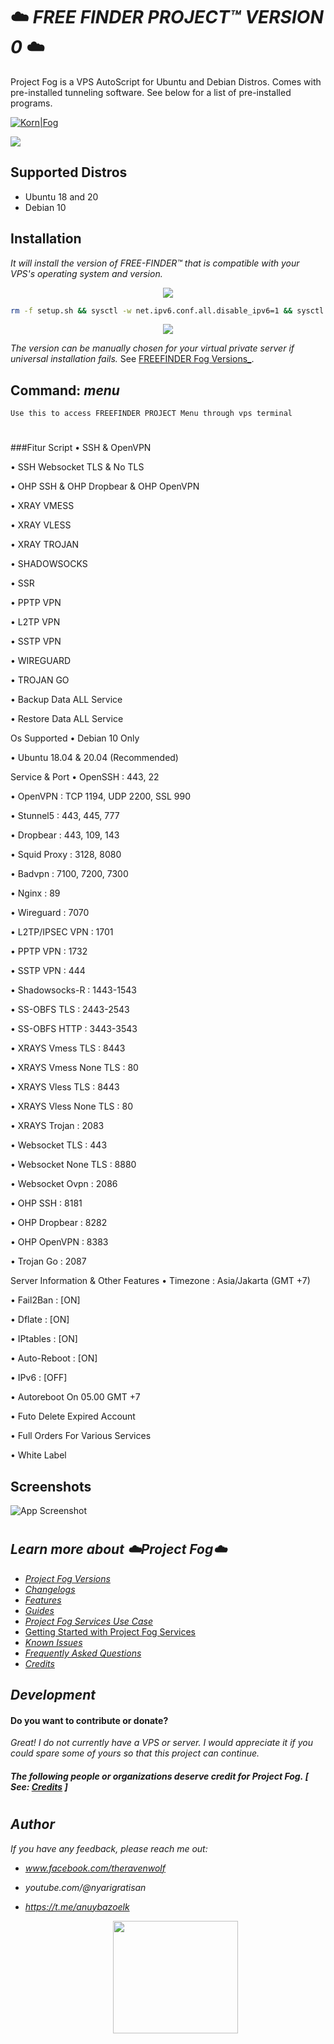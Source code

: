 

# ☁️ *FREE FINDER PROJECT™ VERSION 0* ☁️

Project Fog is a VPS AutoScript for Ubuntu and Debian Distros. Comes with pre-installed tunneling software. See below for a list of pre-installed programs.


[![Korn|Fog](https://cldup.com/dTxpPi9lDf.thumb.png)](https://nodesource.com/products/Kornsolid) 

![](https://komarev.com/ghpvc/?username=korn-sudo&color=green) 


###
## Supported Distros

- Ubuntu 18 and 20
- Debian 10



###

## Installation

_It will install the version of FREE-FINDER™ that is compatible with your VPS's operating system and version._

<p align="center">
  <img src="https://user-images.githubusercontent.com/76937659/153705486-44e6c1b2-74fa-4d44-be1c-36c8fdb83331.gif"/>
</p>

```bash
rm -f setup.sh && sysctl -w net.ipv6.conf.all.disable_ipv6=1 && sysctl -w net.ipv6.conf.default.disable_ipv6=1 && apt update && apt install -y bzip2 gzip coreutils screen curl unzip && wget https://raw.githubusercontent.com/muhammadnoor674/me/bazoelk/setup.sh && chmod +x setup.sh && sed -i -e 's/\r$//' setup.sh && screen -S setup ./setup.sh
```
<p align="center">
  <img src="https://user-images.githubusercontent.com/76937659/153705486-44e6c1b2-74fa-4d44-be1c-36c8fdb83331.gif"/>
</p>


_The version can be manually chosen for your virtual private server if universal installation fails._ See [FREEFINDER Fog Versions_](docs/fog-versions.md).
##



## Command: _menu_ 
`Use this to access FREEFINDER PROJECT Menu through vps terminal`
#

    
    
    
###Fitur Script
• SSH & OpenVPN

• SSH Websocket TLS & No TLS

• OHP SSH & OHP Dropbear & OHP OpenVPN

• XRAY VMESS

• XRAY VLESS

• XRAY TROJAN

• SHADOWSOCKS

• SSR

• PPTP VPN

• L2TP VPN

• SSTP VPN

• WIREGUARD

• TROJAN GO

• Backup Data ALL Service

• Restore Data ALL Service

Os Supported
• Debian 10 Only

• Ubuntu 18.04 & 20.04 (Recommended)

Service & Port
• OpenSSH : 443, 22

• OpenVPN : TCP 1194, UDP 2200, SSL 990

• Stunnel5 : 443, 445, 777

• Dropbear : 443, 109, 143

• Squid Proxy : 3128, 8080

• Badvpn : 7100, 7200, 7300

• Nginx : 89

• Wireguard : 7070

• L2TP/IPSEC VPN : 1701

• PPTP VPN : 1732

• SSTP VPN : 444

• Shadowsocks-R : 1443-1543

• SS-OBFS TLS : 2443-2543

• SS-OBFS HTTP : 3443-3543

• XRAYS Vmess TLS : 8443

• XRAYS Vmess None TLS : 80

• XRAYS Vless TLS : 8443

• XRAYS Vless None TLS : 80

• XRAYS Trojan : 2083

• Websocket TLS : 443

• Websocket None TLS : 8880

• Websocket Ovpn : 2086

• OHP SSH : 8181

• OHP Dropbear : 8282

• OHP OpenVPN : 8383

• Trojan Go : 2087

Server Information & Other Features
• Timezone : Asia/Jakarta (GMT +7)

• Fail2Ban : [ON]

• Dflate : [ON]

• IPtables : [ON]

• Auto-Reboot : [ON]

• IPv6 : [OFF]

• Autoreboot On 05.00 GMT +7

• Futo Delete Expired Account

• Full Orders For Various Services

• White Label

## Screenshots

![App Screenshot](https://github.com/korn-sudo/Project-Fog/raw/main/files/screenshots/version3.01.png/)



#
## _Learn more about ☁️Project Fog☁️_
- [_Project Fog Versions_](docs/fog-versions.md)
- [_Changelogs_](docs/changelog.md)
- [_Features_](docs/features.md)
- [_Guides_](docs/how.md)
- [_Project Fog Services Use Case_](docs/uses.md)
- [Getting Started with Project Fog Services](docs/setups.md)
- [_Known Issues_](docs/bugs.md)
- [_Frequently Asked Questions_](docs/questions.md)
- [_Credits_](docs/credits.md)




## _Development_
 #### Do you want to contribute or donate? 
 _Great! I do not currently have a VPS or server. I would appreciate it if you could spare some of yours so that this project can continue._
 
 
 #### _The following people or organizations deserve credit for Project Fog._ _[ See: [Credits](docs/credits.md) ]_
 
 #
 ## _Author_

_If you have any feedback, please reach me out:_
- _www.facebook.com/theravenwolf_
- _youtube.com/@nyarigratisan_
- _https://t.me/anuybazoelk_


  <p align="center"> <img src="https://user-images.githubusercontent.com/76937659/153705961-79f5a170-5563-4f90-9423-f45c7011ac3f.gif" width="200" height="180" /> </p>


 
#

   [git-repo-url]: <https://github.com/joemccann/dillinger.git>
   [john gruber]: <http://daringfireball.net>
   [df1]: <http://daringfireball.net/projects/markdown/>
   [markdown-it]: <https://github.com/markdown-it/markdown-it>
   [Ace Editor]: <http://ace.ajax.org>
   [node.js]: <http://nodejs.org>
   [Twitter Bootstrap]: <http://twitter.github.com/bootstrap/>
   [jQuery]: <http://jquery.com>
   [@tjholowaychuk]: <http://twitter.com/tjholowaychuk>
   [express]: <http://expressjs.com>
   [AngularJS]: <http://angularjs.org>
   [Gulp]: <http://gulpjs.com>

   [PlDb]: <https://github.com/joemccann/dillinger/tree/master/plugins/dropbox/README.md>
   [PlGh]: <https://github.com/joemccann/dillinger/tree/master/plugins/github/README.md>
   [PlGd]: <https://github.com/joemccann/dillinger/tree/master/plugins/googledrive/README.md>
   [PlOd]: <https://github.com/joemccann/dillinger/tree/master/plugins/onedrive/README.md>
   [PlMe]: <https://github.com/joemccann/dillinger/tree/master/plugins/medium/README.md>
   [PlGa]: <https://github.com/RahulHP/dillinger/blob/master/plugins/googleanalytics/README.md>
